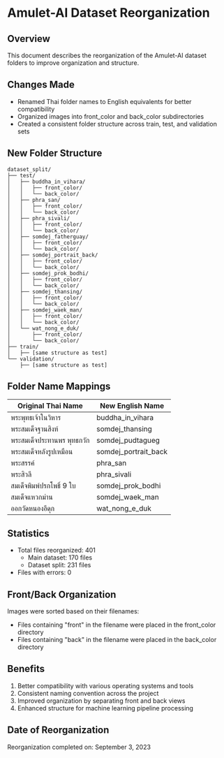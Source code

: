 # Amulet-AI Dataset Reorganization

## Overview

This document describes the reorganization of the Amulet-AI dataset folders to improve organization and structure.

## Changes Made

- Renamed Thai folder names to English equivalents for better compatibility
- Organized images into front_color and back_color subdirectories
- Created a consistent folder structure across train, test, and validation sets

## New Folder Structure

```
dataset_split/
├── test/
│   ├── buddha_in_vihara/
│   │   ├── front_color/
│   │   └── back_color/
│   ├── phra_san/
│   │   ├── front_color/
│   │   └── back_color/
│   ├── phra_sivali/
│   │   ├── front_color/
│   │   └── back_color/
│   ├── somdej_fatherguay/
│   │   ├── front_color/
│   │   └── back_color/
│   ├── somdej_portrait_back/
│   │   ├── front_color/
│   │   └── back_color/
│   ├── somdej_prok_bodhi/
│   │   ├── front_color/
│   │   └── back_color/
│   ├── somdej_thansing/
│   │   ├── front_color/
│   │   └── back_color/
│   ├── somdej_waek_man/
│   │   ├── front_color/
│   │   └── back_color/
│   └── wat_nong_e_duk/
│       ├── front_color/
│       └── back_color/
├── train/
│   ├── [same structure as test]
└── validation/
    ├── [same structure as test]
```

## Folder Name Mappings

| Original Thai Name | New English Name |
|-------------------|------------------|
| พระพุทธเจ้าในวิหาร | buddha_in_vihara |
| พระสมเด็จฐานสิงห์ | somdej_thansing |
| พระสมเด็จประทานพร พุทธกวัก | somdej_pudtagueg |
| พระสมเด็จหลังรูปเหมือน | somdej_portrait_back |
| พระสรรค์ | phra_san |
| พระสิวลี | phra_sivali |
| สมเด็จพิมพ์ปรกโพธิ์ 9 ใบ | somdej_prok_bodhi |
| สมเด็จแหวกม่าน | somdej_waek_man |
| ออกวัดหนองอีดุก | wat_nong_e_duk |

## Statistics

- Total files reorganized: 401
  - Main dataset: 170 files
  - Dataset split: 231 files
- Files with errors: 0

## Front/Back Organization

Images were sorted based on their filenames:
- Files containing "front" in the filename were placed in the front_color directory
- Files containing "back" in the filename were placed in the back_color directory

## Benefits

1. Better compatibility with various operating systems and tools
2. Consistent naming convention across the project
3. Improved organization by separating front and back views
4. Enhanced structure for machine learning pipeline processing

## Date of Reorganization

Reorganization completed on: September 3, 2023
